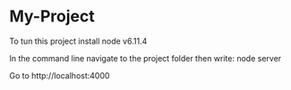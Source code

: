# My-Project
To tun this project install node v6.11.4

In the command line navigate to the project folder then write:  node server

Go to http://localhost:4000
